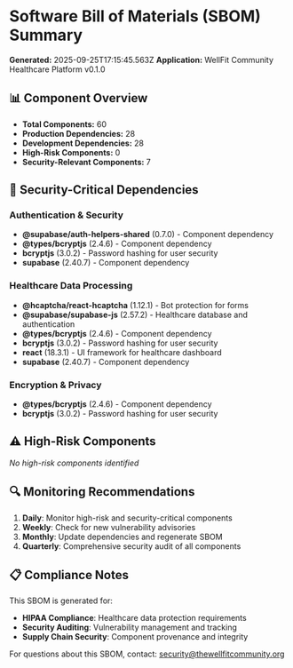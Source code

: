 # Software Bill of Materials (SBOM) Summary

**Generated:** 2025-09-25T17:15:45.563Z
**Application:** WellFit Community Healthcare Platform v0.1.0

## 📊 Component Overview
- **Total Components:** 60
- **Production Dependencies:** 28
- **Development Dependencies:** 28
- **High-Risk Components:** 0
- **Security-Relevant Components:** 7

## 🔐 Security-Critical Dependencies

### Authentication & Security
- **@supabase/auth-helpers-shared** (0.7.0) - Component dependency
- **@types/bcryptjs** (2.4.6) - Component dependency
- **bcryptjs** (3.0.2) - Password hashing for user security
- **supabase** (2.40.7) - Component dependency

### Healthcare Data Processing
- **@hcaptcha/react-hcaptcha** (1.12.1) - Bot protection for forms
- **@supabase/supabase-js** (2.57.2) - Healthcare database and authentication
- **@types/bcryptjs** (2.4.6) - Component dependency
- **bcryptjs** (3.0.2) - Password hashing for user security
- **react** (18.3.1) - UI framework for healthcare dashboard
- **supabase** (2.40.7) - Component dependency

### Encryption & Privacy
- **@types/bcryptjs** (2.4.6) - Component dependency
- **bcryptjs** (3.0.2) - Password hashing for user security

## ⚠️ High-Risk Components
*No high-risk components identified*

## 🔍 Monitoring Recommendations

1. **Daily**: Monitor high-risk and security-critical components
2. **Weekly**: Check for new vulnerability advisories
3. **Monthly**: Update dependencies and regenerate SBOM
4. **Quarterly**: Comprehensive security audit of all components

## 📋 Compliance Notes

This SBOM is generated for:
- **HIPAA Compliance**: Healthcare data protection requirements
- **Security Auditing**: Vulnerability management and tracking
- **Supply Chain Security**: Component provenance and integrity

For questions about this SBOM, contact: security@thewellfitcommunity.org
